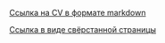 [Ссылка на CV в формате markdown](https://AleksFominova.github.io/rsschool-cv/cv)

[Ссылка в виде свёрстанной страницы](https://AleksFominova.github.io/rsschool-cv/)
